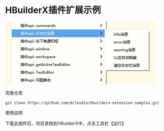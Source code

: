 # HBuilderX插件扩展示例

![示例](static/exmaple.jpg)

克隆仓库

```shell
git clone https://github.com/dcloudio/hbuilderx-extension-samples.git
```

使用说明

下载此插件后，将目录拖到HBuilderX中，点击工具栏【运行】